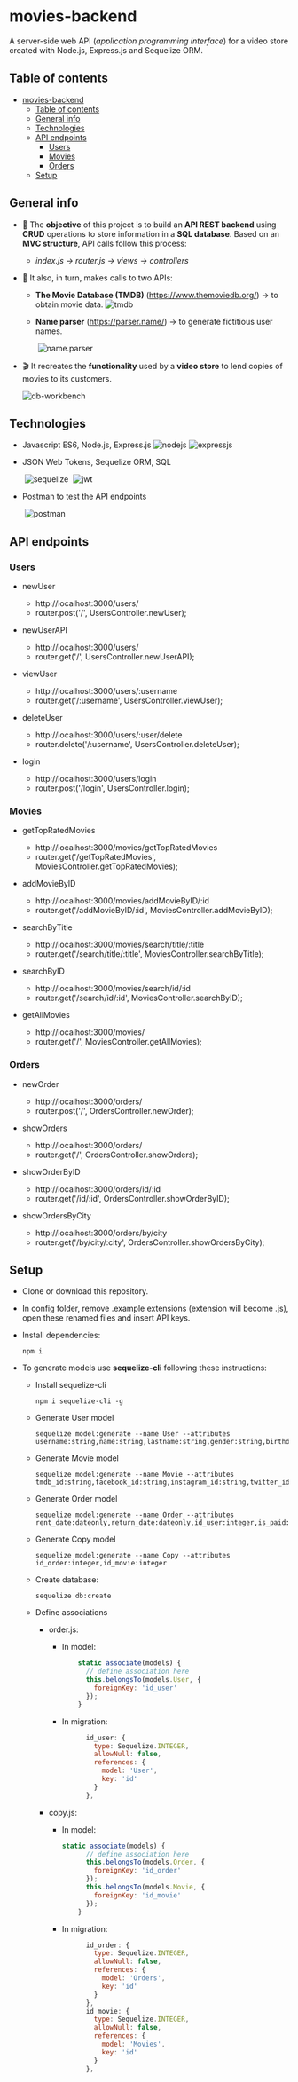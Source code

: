 # movies-backend

A server-side web API (*application programming interface*) for a video store created with Node.js, Express.js and Sequelize ORM.

## Table of contents

- [movies-backend](#movies-backend)
  - [Table of contents](#table-of-contents)
  - [General info](#general-info)
  - [Technologies](#technologies)
  - [API endpoints](#api-endpoints)
    - [Users](#users)
    - [Movies](#movies)
    - [Orders](#orders)
  - [Setup](#setup)

## General info

- 🎯 The **objective** of this project is to build an **API REST backend** using **CRUD** operations to store information in a **SQL database**. Based on an **MVC structure**, API calls follow this process: 
  - *index.js -> router.js -> views -> controllers*

- 🧩 It also, in turn, makes calls to two APIs:

  - **The Movie Database (TMDB)** (https://www.themoviedb.org/) -> to obtain movie data.
    	![tmdb](.\assets\tmdb.gif)

  - **Name parser** (https://parser.name/) -> to generate fictitious user names.

    ​	![name.parser](.\assets\nameparser.gif)

- 🎬 It recreates the **functionality** used by a **video store** to lend copies of movies to its customers.

  ![db-workbench](.\assets\db_workbench.jpg)

## Technologies

- Javascript ES6, Node.js, Express.js
  			![nodejs](.\assets\nodejs.gif)
    		![expressjs](.\assets\expressjs.gif)

- JSON Web Tokens, Sequelize ORM, SQL

  ​		![sequelize](.\assets\sequelizejs.gif)
  ​		![jwt](.\assets\jwt.gif)

- Postman to test the API endpoints

  ​		![postman](.\assets\postman.gif)

## API endpoints

### Users

- newUser
  - http://localhost:3000/users/
  - router.post('/', UsersController.newUser);

- newUserAPI
  - http://localhost:3000/users/
  - router.get('/', UsersController.newUserAPI);

- viewUser
  - http://localhost:3000/users/:username
  - router.get('/:username', UsersController.viewUser);

- deleteUser
  - http://localhost:3000/users/:user/delete
  - router.delete('/:username', UsersController.deleteUser);

- login
  - http://localhost:3000/users/login
  - router.post('/login', UsersController.login);

### Movies

- getTopRatedMovies
  - http://localhost:3000/movies/getTopRatedMovies
  - router.get('/getTopRatedMovies', MoviesController.getTopRatedMovies);

- addMovieByID
  - http://localhost:3000/movies/addMovieByID/:id
  - router.get('/addMovieByID/:id', MoviesController.addMovieByID);
- searchByTitle
  - http://localhost:3000/movies/search/title/:title
  - router.get('/search/title/:title', MoviesController.searchByTitle);

- searchByID
  - http://localhost:3000/movies/search/id/:id
  - router.get('/search/id/:id', MoviesController.searchByID);

- getAllMovies
  - http://localhost:3000/movies/
  - router.get('/', MoviesController.getAllMovies);

### Orders

- newOrder
  - http://localhost:3000/orders/
  - router.post('/', OrdersController.newOrder);

- showOrders
  - http://localhost:3000/orders/
  - router.get('/', OrdersController.showOrders);

- showOrderByID
  - http://localhost:3000/orders/id/:id
  - router.get('/id/:id', OrdersController.showOrderByID);

- showOrdersByCity
  - http://localhost:3000/orders/by/city
  - router.get('/by/city/:city', OrdersController.showOrdersByCity);

## Setup

- Clone or download this repository.

- In config folder, remove .example extensions (extension will become .js), open these renamed files and insert API keys.

- Install dependencies:

  ```
  npm i
  ```

- To generate models use **sequelize-cli** following these instructions:

  - Install sequelize-cli

    ```
    npm i sequelize-cli -g
    ```

  - Generate User model

    ```
    sequelize model:generate --name User --attributes username:string,name:string,lastname:string,gender:string,birthdate:dateonly,email:string,password:string,city:string
    ```

  - Generate Movie model

    ```
    sequelize model:generate --name Movie --attributes tmdb_id:string,facebook_id:string,instagram_id:string,twitter_id:string,popularity:decimal,poster_path:string,release_date:dateonly,title:string,video:string,vote_average:decimal,vote_count:decimal,id_genre:integer,id_actor:integer
    ```

  - Generate Order model

    ```
    sequelize model:generate --name Order --attributes rent_date:dateonly,return_date:dateonly,id_user:integer,is_paid:boolean
    ```

  - Generate Copy model

    ```
    sequelize model:generate --name Copy --attributes id_order:integer,id_movie:integer
    ```

  - Create database:

    ```
    sequelize db:create
    ```

  - Define associations

    - order.js:

      - In model:

        ```js
            static associate(models) {
              // define association here
              this.belongsTo(models.User, {
                foreignKey: 'id_user'
              });
            }
        ```

      - In migration:

        ```js
              id_user: {
                type: Sequelize.INTEGER,
                allowNull: false,
                references: {
                  model: 'User',
                  key: 'id'
                }
              },
        ```

    - copy.js:

      - In model:

        ```js
        static associate(models) {
              // define association here
              this.belongsTo(models.Order, {
                foreignKey: 'id_order'
              });
              this.belongsTo(models.Movie, {
                foreignKey: 'id_movie'
              });
            }
        ```

      - In migration:

        ```js
              id_order: {
                type: Sequelize.INTEGER,
                allowNull: false,
                references: {
                  model: 'Orders',
                  key: 'id'
                }
              },
              id_movie: {
                type: Sequelize.INTEGER,
                allowNull: false,
                references: {
                  model: 'Movies',
                  key: 'id'
                }
              },
        ```
